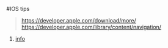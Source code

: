 #IOS tips

> https://developer.apple.com/download/more/
> https://developer.apple.com/library/content/navigation/

1. [info](info.md)
